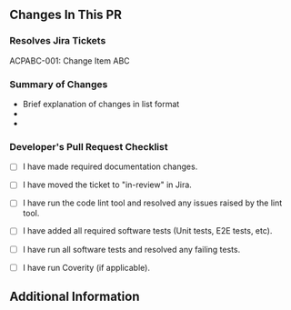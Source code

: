 <!-- Please provide all the information below.  -->

## Changes In This PR

### Resolves Jira Tickets

<!-- List Jira Ticket ID Here (Eg: ACPABC-001: Change Item ABC) -->
ACPABC-001: Change Item ABC
<!-- If more than one Jira for PR, use a list -->


### Summary of Changes

- Brief explanation of changes in list format
- <!-- Definitely include additional changes not outlined in Jira tickets above -->
- <!-- Note any changes of 3rd party package versions -->


### Developer's Pull Request Checklist

- [ ] I have made required documentation changes.
- [ ] I have moved the ticket to "in-review" in Jira.
- [ ] I have run the code lint tool and resolved any issues raised by the lint tool. 
- [ ] I have added all required software tests (Unit tests, E2E tests, etc).
- [ ] I have run all software tests and resolved any failing tests.
- [ ] I have run Coverity (if applicable).


## Additional Information
<!-- Optional: delete if not applicable  -->

